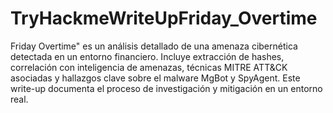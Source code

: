 # TryHackmeWriteUpFriday_Overtime
Friday Overtime" es un análisis detallado de una amenaza cibernética detectada en un entorno financiero. Incluye extracción de hashes, correlación con inteligencia de amenazas, técnicas MITRE ATT&amp;CK asociadas y hallazgos clave sobre el malware MgBot y SpyAgent. Este write-up documenta el proceso de investigación y mitigación en un entorno real.
